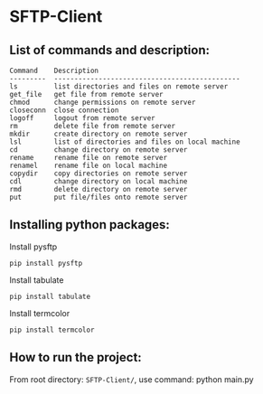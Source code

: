 # SFTP-Client

## List of commands and description:
```
Command    Description
---------  ----------------------------------------------
ls         list directories and files on remote server   
get_file   get file from remote server
chmod      change permissions on remote server
closeconn  close connection
logoff     logout from remote server
rm         delete file from remote server
mkdir      create directory on remote server
lsl        list of directories and files on local machine
cd         change directory on remote server
rename     rename file on remote server
renamel    rename file on local machine
copydir    copy directories on remote server
cdl        change directory on local machine
rmd        delete directory on remote server
put        put file/files onto remote server

```

## Installing python packages:

Install pysftp

```shell
pip install pysftp
```
Install tabulate

```shell
pip install tabulate
```

Install termcolor

```shell
pip install termcolor
```

## How to run the project:

From root directory: `SFTP-Client/`, use command: python main.py



